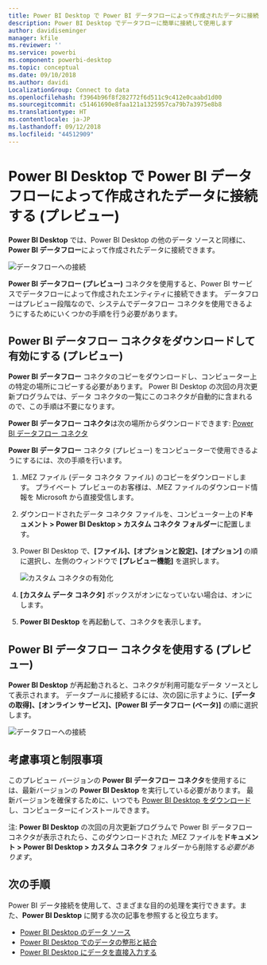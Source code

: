 ```yaml
---
title: Power BI Desktop で Power BI データフローによって作成されたデータに接続する (プレビュー)
description: Power BI Desktop でデータフローに簡単に接続して使用します
author: davidiseminger
manager: kfile
ms.reviewer: ''
ms.service: powerbi
ms.component: powerbi-desktop
ms.topic: conceptual
ms.date: 09/10/2018
ms.author: davidi
LocalizationGroup: Connect to data
ms.openlocfilehash: f3964b96f8f282772f6d511c9c412e0caabd1d00
ms.sourcegitcommit: c51461690e8faa121a1325957ca79b7a3975e8b8
ms.translationtype: HT
ms.contentlocale: ja-JP
ms.lasthandoff: 09/12/2018
ms.locfileid: "44512909"
---
```

# <a name="connect-to-data-created-by-power-bi-dataflows-in-power-bi-desktop-preview"></a>Power BI Desktop で Power BI データフローによって作成されたデータに接続する (プレビュー)
**Power BI Desktop** では、Power BI Desktop の他のデータ ソースと同様に、**Power BI データフロー**によって作成されたデータに接続できます。

![データフローへの接続](media/desktop-connect-dataflows/connect-dataflows_01.png)

**Power BI データフロー (プレビュー)** コネクタを使用すると、Power BI サービスでデータフローによって作成されたエンティティに接続できます。 データフローはプレビュー段階なので、システムでデータフロー コネクタを使用できるようにするためにいくつかの手順を行う必要があります。 


## <a name="download-and-enable-the-power-bi-dataflows-connector-preview"></a>Power BI データフロー コネクタをダウンロードして有効にする (プレビュー)

**Power BI データフロー** コネクタのコピーをダウンロードし、コンピューター上の特定の場所にコピーする必要があります。 Power BI Desktop の次回の月次更新プログラムでは、データ コネクタの一覧にこのコネクタが自動的に含まれるので、この手順は不要になります。

**Power BI データフロー コネクタ**は次の場所からダウンロードできます: [Power BI データフロー コネクタ](https://visuals.azureedge.net/cds-analytics/PublicPreview/CDSA.mez)

**Power BI データフロー** コネクタ (プレビュー) をコンピューターで使用できるようにするには、次の手順を行います。

1. .MEZ ファイル (データ コネクタ ファイル) のコピーをダウンロードします。 プライベート プレビューのお客様は、.MEZ ファイルのダウンロード情報を Microsoft から直接受信します。

2. ダウンロードされたデータ コネクタ ファイルを、コンピューター上の**ドキュメント > Power BI Desktop > カスタム コネクタ フォルダー**に配置します。

3. Power BI Desktop で、**[ファイル]、[オプションと設定]、[オプション]** の順に選択し、左側のウィンドウで **[プレビュー機能]** を選択します。

    ![カスタム コネクタの有効化](media/desktop-connect-dataflows/connect-dataflows_02.png)

4. **[カスタム データ コネクタ]** ボックスがオンになっていない場合は、オンにします。 

5. **Power BI Desktop** を再起動して、コネクタを表示します。

## <a name="use-the-power-bi-dataflows-connector-preview"></a>Power BI データフロー コネクタを使用する (プレビュー)
**Power BI Desktop** が再起動されると、コネクタが利用可能なデータ ソースとして表示されます。 データプールに接続するには、次の図に示すように、**[データの取得]、[オンライン サービス]、[Power BI データフロー (ベータ)]** の順に選択します。

![データフローへの接続](media/desktop-connect-dataflows/connect-dataflows_01.png)

## <a name="considerations-and-limitations"></a>考慮事項と制限事項

このプレビュー バージョンの **Power BI データフロー コネクタ**を使用するには、最新バージョンの **Power BI Desktop** を実行している必要があります。 最新バージョンを確保するために、いつでも [Power BI Desktop をダウンロード](desktop-get-the-desktop.md)し、コンピューターにインストールできます。  

注: **Power BI Desktop** の次回の月次更新プログラムで Power BI データフロー コネクタが表示されたら、このダウンロードされた .MEZ ファイルを**ドキュメント > Power BI Desktop > カスタム コネクタ** フォルダーから削除する*必要があります*。 


## <a name="next-steps"></a>次の手順
Power BI データ接続を使用して、さまざまな目的の処理を実行できます。また、**Power BI Desktop** に関する次の記事を参照すると役立ちます。

* [Power BI Desktop のデータ ソース](desktop-data-sources.md)
* [Power BI Desktop でのデータの整形と結合](desktop-shape-and-combine-data.md)
* [Power BI Desktop にデータを直接入力する](desktop-enter-data-directly-into-desktop.md)   


